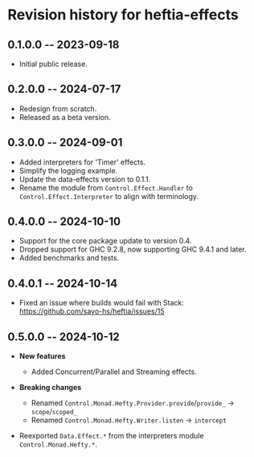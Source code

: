 # Revision history for heftia-effects

## 0.1.0.0 -- 2023-09-18

* Initial public release.

## 0.2.0.0 -- 2024-07-17

* Redesign from scratch.
* Released as a beta version.

## 0.3.0.0 -- 2024-09-01

* Added interpreters for 'Timer' effects.
* Simplify the logging example.
* Update the data-effects version to 0.1.1.
* Rename the module from `Control.Effect.Handler` to `Control.Effect.Interpreter` to align with terminology.

## 0.4.0.0 -- 2024-10-10

* Support for the core package update to version 0.4.
* Dropped support for GHC 9.2.8, now supporting GHC 9.4.1 and later.
* Added benchmarks and tests.

## 0.4.0.1 -- 2024-10-14

* Fixed an issue where builds would fail with Stack: https://github.com/sayo-hs/heftia/issues/15

## 0.5.0.0 -- 2024-10-12

* **New features**
    * Added Concurrent/Parallel and Streaming effects.

* **Breaking changes**
    * Renamed `Control.Monad.Hefty.Provider.provide`/`provide_` -> `scope`/`scoped_`
    * Renamed `Control.Monad.Hefty.Writer.listen` -> `intercept`

* Reexported `Data.Effect.*` from the interpreters module `Control.Monad.Hefty.*`.
